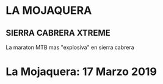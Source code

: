 <div class="header-video raster-overlay">
    <div id="video-viewport" class="video-viewport raster-overlay">
        <div class="embed-responsive embed-responsive-16by9">
            <div id="video-placeholder"></div>
        </div>
    </div>
    <div class="header-caption">
        <div class="container">
            <div class="header-title">
                <h1>LA MOJAQUERA</h1>
                <h2>SIERRA CABRERA XTREME</h2>
                <p>
                    La maraton MTB mas "explosiva" en sierra cabrera
                </p>
            </div>
        </div>
    </div>
</div>
<h1 class="bg-warning text-dark text-center mb-3 p-3">
    La Mojaquera: 17 Marzo 2019
</h1>

<script src="https://www.youtube.com/iframe_api" asynch></script>
<script type="text/javascript">
  // https://developers.google.com/youtube/iframe_api_reference
  // https://github.com/Modernizr/Modernizr/blob/master/feature-detects/video/autoplay.js
  // onYouTubeIframeAPIReady() is called when the IFrame API is ready to go.

  // https://developers.google.com/youtube/iframe_api_reference
  var player;
  // https://github.com/Modernizr/Modernizr/blob/master/feature-detects/video/autoplay.js
  window.mobilecheck = function () {
    var check = false;
    (function (a) {
      if (/(android|bb\d+|meego).+mobile|avantgo|bada\/|blackberry|blazer|compal|elaine|fennec|hiptop|iemobile|ip(hone|od)|iris|kindle|lge |maemo|midp|mmp|mobile.+firefox|netfront|opera m(ob|in)i|palm( os)?|phone|p(ixi|re)\/|plucker|pocket|psp|series(4|6)0|symbian|treo|up\.(browser|link)|vodafone|wap|windows ce|xda|xiino/i.test(a) || /1207|6310|6590|3gso|4thp|50[1-6]i|770s|802s|a wa|abac|ac(er|oo|s\-)|ai(ko|rn)|al(av|ca|co)|amoi|an(ex|ny|yw)|aptu|ar(ch|go)|as(te|us)|attw|au(di|\-m|r |s )|avan|be(ck|ll|nq)|bi(lb|rd)|bl(ac|az)|br(e|v)w|bumb|bw\-(n|u)|c55\/|capi|ccwa|cdm\-|cell|chtm|cldc|cmd\-|co(mp|nd)|craw|da(it|ll|ng)|dbte|dc\-s|devi|dica|dmob|do(c|p)o|ds(12|\-d)|el(49|ai)|em(l2|ul)|er(ic|k0)|esl8|ez([4-7]0|os|wa|ze)|fetc|fly(\-|_)|g1 u|g560|gene|gf\-5|g\-mo|go(\.w|od)|gr(ad|un)|haie|hcit|hd\-(m|p|t)|hei\-|hi(pt|ta)|hp( i|ip)|hs\-c|ht(c(\-| |_|a|g|p|s|t)|tp)|hu(aw|tc)|i\-(20|go|ma)|i230|iac( |\-|\/)|ibro|idea|ig01|ikom|im1k|inno|ipaq|iris|ja(t|v)a|jbro|jemu|jigs|kddi|keji|kgt( |\/)|klon|kpt |kwc\-|kyo(c|k)|le(no|xi)|lg( g|\/(k|l|u)|50|54|\-[a-w])|libw|lynx|m1\-w|m3ga|m50\/|ma(te|ui|xo)|mc(01|21|ca)|m\-cr|me(rc|ri)|mi(o8|oa|ts)|mmef|mo(01|02|bi|de|do|t(\-| |o|v)|zz)|mt(50|p1|v )|mwbp|mywa|n10[0-2]|n20[2-3]|n30(0|2)|n50(0|2|5)|n7(0(0|1)|10)|ne((c|m)\-|on|tf|wf|wg|wt)|nok(6|i)|nzph|o2im|op(ti|wv)|oran|owg1|p800|pan(a|d|t)|pdxg|pg(13|\-([1-8]|c))|phil|pire|pl(ay|uc)|pn\-2|po(ck|rt|se)|prox|psio|pt\-g|qa\-a|qc(07|12|21|32|60|\-[2-7]|i\-)|qtek|r380|r600|raks|rim9|ro(ve|zo)|s55\/|sa(ge|ma|mm|ms|ny|va)|sc(01|h\-|oo|p\-)|sdk\/|se(c(\-|0|1)|47|mc|nd|ri)|sgh\-|shar|sie(\-|m)|sk\-0|sl(45|id)|sm(al|ar|b3|it|t5)|so(ft|ny)|sp(01|h\-|v\-|v )|sy(01|mb)|t2(18|50)|t6(00|10|18)|ta(gt|lk)|tcl\-|tdg\-|tel(i|m)|tim\-|t\-mo|to(pl|sh)|ts(70|m\-|m3|m5)|tx\-9|up(\.b|g1|si)|utst|v400|v750|veri|vi(rg|te)|vk(40|5[0-3]|\-v)|vm40|voda|vulc|vx(52|53|60|61|70|80|81|83|85|98)|w3c(\-| )|webc|whit|wi(g |nc|nw)|wmlb|wonu|x700|yas\-|your|zeto|zte\-/i.test(a.substr(0, 4))) check = true
    })(navigator.userAgent || navigator.vendor || window.opera);
    return check;
  }

  function onYouTubeIframeAPIReady() {
    if (window.mobilecheck() === false) {
      player = new YT.Player('video-placeholder', {
        width: 600,
        height: 400,
        videoId: '4b_rQyirzwc',
        playerVars: {
          'playlist': '4b_rQyirzwc',
          'autoplay': 1,
          'controls': 0,
          'fs': 0,
          'iv_load_policy': 3,
          'loop': 1,
          'modestbranding': 1,
          'rel': 0,
          'showinfo': 0,
          'coverImage': '{{< imgurl "/img/header-background.jpg" >}}'
        },
        events: {
          'onReady': onPlayerReady,
          'onStateChange': onPlayerStateChange
        }
      });
    }
  }

  function onPlayerReady(event) {
    event.target.playVideo();
  }

  function onPlayerStateChange(event) {
    if (event.data === YT.PlayerState.PLAYING) {
      document.getElementById('video-viewport').style.backgroundImage = "none";
    } else {
      document.getElementById('video-viewport').style.backgroundImage = "url({{< imgurl "/img/header-background.jpg" >}})";
    }
  }
</script>
